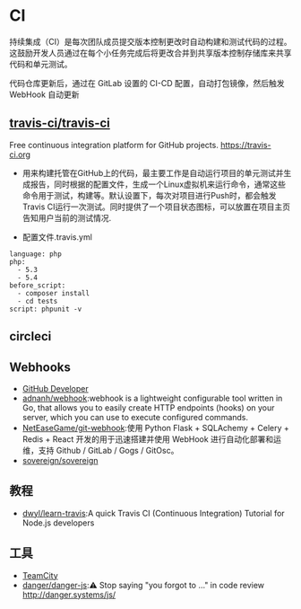 # CI

持续集成（CI）是每次团队成员提交版本控制更改时自动构建和测试代码的过程。这鼓励开发人员通过在每个小任务完成后将更改合并到共享版本控制存储库来共享代码和单元测试。

代码仓库更新后，通过在 GitLab 设置的 CI-CD 配置，自动打包镜像，然后触发 WebHook 自动更新

## [travis-ci/travis-ci](https://github.com/travis-ci/travis-ci)

Free continuous integration platform for GitHub projects. https://travis-ci.org

* 用来构建托管在GitHub上的代码，最主要工作是自动运行项目的单元测试并生成报告，同时根据的配置文件，生成一个Linux虚拟机来运行命令，通常这些命令用于测试，构建等。默认设置下，每次对项目进行Push时，都会触发Travis CI运行一次测试。同时提供了一个项目状态图标，可以放置在项目主页告知用户当前的测试情况.
- 配置文件.travis.yml

```
language: php
php:
  - 5.3
  - 5.4
before_script:
  - composer install
  - cd tests
script: phpunit -v
```

## circleci

## Webhooks

* [GitHub Developer](https://developer.github.com/webhooks/)
* [adnanh/webhook](https://github.com/adnanh/webhook):webhook is a lightweight configurable tool written in Go, that allows you to easily create HTTP endpoints (hooks) on your server, which you can use to execute configured commands.
* [NetEaseGame/git-webhook](https://github.com/NetEaseGame/git-webhook):使用 Python Flask + SQLAchemy + Celery + Redis + React 开发的用于迅速搭建并使用 WebHook 进行自动化部署和运维，支持 Github / GitLab / Gogs / GitOsc。
* [sovereign/sovereign](https://github.com/sovereign/sovereign)

## 教程

* [dwyl/learn-travis](https://github.com/dwyl/learn-travis):A quick Travis CI (Continuous Integration) Tutorial for Node.js developers

## 工具

* [TeamCity](https://www.jetbrains.com/teamcity/)
* [danger/danger-js](https://github.com/danger/danger-js):⚠️ Stop saying "you forgot to …" in code review http://danger.systems/js/

